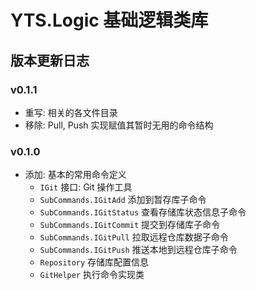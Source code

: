 # YTS.Logic 基础逻辑类库

## 版本更新日志

### v0.1.1

* 重写: 相关的各文件目录
* 移除: Pull, Push 实现赋值其暂时无用的命令结构

### v0.1.0

* 添加: 基本的常用命令定义
	* `IGit`					接口: Git 操作工具
	* `SubCommands.IGitAdd`		添加到暂存库子命令
	* `SubCommands.IGitStatus`	查看存储库状态信息子命令
	* `SubCommands.IGitCommit`	提交到存储库子命令
	* `SubCommands.IGitPull`	拉取远程仓库数据子命令
	* `SubCommands.IGitPush`	推送本地到远程仓库子命令
	* `Repository`				存储库配置信息
	* `GitHelper`				执行命令实现类
